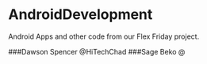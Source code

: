AndroidDevelopment
===
Android Apps and other code from our Flex Friday project.

###Dawson Spencer @HiTechChad
###Sage Beko @

